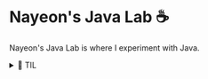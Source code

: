 # Nayeon's Java Lab ☕

Nayeon's Java Lab is where I experiment with Java.

<details>
    <summary>🧪 TIL</summary>
    <ul>
        <li><code>Lengths.java</code>: Escape characters aren't count towards the length of a string.</li>
        <li><code>Equality.java</code>: When two or more strings are created without <code>new</code>, then they both refer the same value.
        </li>
    </ul>
</details>
